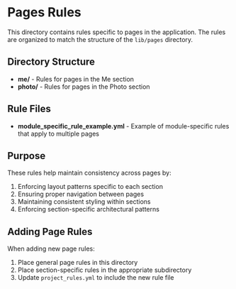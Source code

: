 # Pages Rules

This directory contains rules specific to pages in the application. The rules are organized to match the structure of the `lib/pages` directory.

## Directory Structure

- **me/** - Rules for pages in the Me section
- **photo/** - Rules for pages in the Photo section

## Rule Files

- **module_specific_rule_example.yml** - Example of module-specific rules that apply to multiple pages

## Purpose

These rules help maintain consistency across pages by:

1. Enforcing layout patterns specific to each section
2. Ensuring proper navigation between pages
3. Maintaining consistent styling within sections
4. Enforcing section-specific architectural patterns

## Adding Page Rules

When adding new page rules:

1. Place general page rules in this directory
2. Place section-specific rules in the appropriate subdirectory
3. Update `project_rules.yml` to include the new rule file